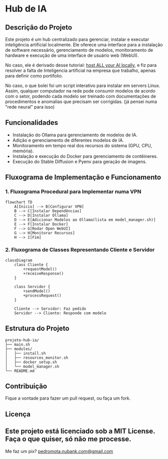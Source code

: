 # Hub de IA

## Descrição do Projeto

Este projeto é um hub centralizado para gerenciar, instalar e executar inteligência artificial localmente. Ele oferece uma interface para a instalação de software necessário, gerenciamento de modelos, monitoramento de hardware e execução de uma interface de usuário web (WebUI).

No caso, ele é derivado desse tutorial: [host ALL your AI locally](https://youtu.be/Wjrdr0NU4Sk), e fiz para resolver a falta de Inteligencia artificial na empresa que trabalho, apenas para definir como portifolio.

No caso, o que bolei foi um script interativo para instalar em servers Linux. Assim, qualquer computador na rede pode consumir modelos de acordo com o setor, podendo cada modelo ser treinado com documentações de procedimentos e anomalias que precisam ser corrigidas. (já pensei numa "rede neural" para isso)

## Funcionalidades

- Instalação do Ollama para gerenciamento de modelos de IA.
- Adição e gerenciamento de diferentes modelos de IA.
- Monitoramento em tempo real dos recursos do sistema (GPU, CPU, memória).
- Instalação e execução do Docker para gerenciamento de contêineres.
- Execução do Stable Diffusion e Pyenv para geração de imagens.


## Fluxograma de Implementação e Funcionamento

### 1. Fluxograma Procedural para Implementar numa VPN

```mermaid
flowchart TD
    A[Início] --> B[Configurar VPN]
    B --> C[Instalar Dependências]
    C --> D[Instalar Ollama]
    D --> E[Adicionar Modelos ao Ollama(lista em model_manager.sh)]
    E --> F[Instalar Docker]
    F --> G[Rodar Open WebUI]
    G --> H[Monitorar Recursos]
    H --> I[Fim]
```

### 2. Fluxograma de Classes Representando Cliente e Servidor

```mermaid
classDiagram
    class Cliente {
        +requestModel()
        +receiveResponse()
    }

    class Servidor {
        +sendModel()
        +processRequest()
    }

    Cliente --> Servidor: Faz pedido
    Servidor --> Cliente: Responde com modelo
```

## Estrutura do Projeto

```
projeto-hub-ia/
├── main.sh
├── modules/
│   ├── install.sh
│   ├── resources_monitor.sh
│   ├── docker_setup.sh
│   └── model_manager.sh
└── README.md
```

## Contribuição

Fique a vontade para fazer um pull request, ou faça um fork.

## Licença

Este projeto está licenciado sob a MIT License. Faça o que quiser, só não me processe.
---

Me faz um pix?
pedromota.nubank.com@gmail.com
